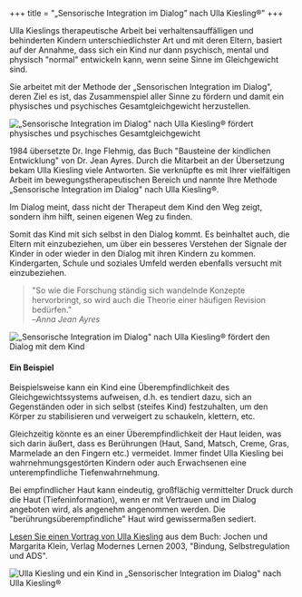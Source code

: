 +++
title = "„Sensorische Integration im Dialog” nach Ulla Kiesling®"
+++

Ulla Kieslings therapeutische Arbeit bei verhaltensauffälligen und behinderten Kindern unterschiedlichster Art und mit deren Eltern, basiert auf der Annahme, dass sich ein Kind nur dann psychisch, mental und physisch "normal" entwickeln kann, wenn seine Sinne im Gleichgewicht sind.

Sie arbeitet mit der Methode der „Sensorischen Integration im Dialog", deren Ziel es ist, das Zusammenspiel aller Sinne zu fördern und damit ein physisches und psychisches Gesamtgleichgewicht herzustellen.

![„Sensorische Integration im Dialog" nach Ulla Kiesling® fördert physisches und psychisches Gesamtgleichgewicht](/si-5.jpg)


1984 übersetzte Dr. Inge Flehmig, das Buch "Bausteine der kindlichen Entwicklung" von Dr. Jean Ayres. Durch die Mitarbeit an der Übersetzung bekam Ulla Kiesling viele Antworten. Sie verknüpfte es mit Ihrer vielfältigen Arbeit im bewegungstherapeutischen Bereich und nannte Ihre Methode „Sensorische Integration im Dialog" nach Ulla Kiesling®.

Im Dialog meint, dass nicht der Therapeut dem Kind den Weg zeigt, sondern ihm hilft, seinen eigenen Weg zu finden.

Somit das Kind mit sich selbst in den Dialog kommt. Es beinhaltet auch, die Eltern mit einzubeziehen, um über ein besseres Verstehen der Signale der Kinder in oder wieder in den Dialog mit ihren Kindern zu kommen. Kindergarten, Schule und soziales Umfeld werden ebenfalls versucht mit einzubeziehen.

> "So wie die Forschung ständig sich wandelnde Konzepte hervorbringt, so wird auch die Theorie einer häufigen Revision bedürfen."<br>–*Anna Jean Ayres*

![„Sensorische Integration im Dialog" nach Ulla Kiesling® fördert den Dialog mit dem Kind](/si-6.jpg)

#### Ein Beispiel

Beispielsweise kann ein Kind eine Überempfindlichkeit des Gleichgewichtssystems aufweisen, d.h. es tendiert dazu, sich an Gegenständen oder in sich selbst (steifes Kind) festzuhalten, um den Körper zu stabilisieren und verweigert zu schaukeln, klettern, etc.

Gleichzeitig könnte es an einer Überempfindlichkeit der Haut leiden, was sich darin äußert, dass es Berührungen (Haut, Sand, Matsch, Creme, Gras, Marmelade an den Fingern etc.) vermeidet. Immer findet Ulla Kiesling bei wahrnehmungsgestörten Kindern oder auch Erwachsenen eine unterempfindliche Tiefenwahrnehmung.

Bei empfindlicher Haut kann eindeutig, großflächig vermittelter Druck durch die Haut (Tiefeninformation), wenn er mit Vertrauen und im Dialog angeboten wird, als angenehm angenommen werden. Die "berührungsüberempfindliche" Haut wird gewissermaßen sediert.

[Lesen Sie einen Vortrag von Ulla Kiesling](/info/kindheit-hilfe) aus dem Buch: Jochen und Margarita Klein, Verlag Modernes Lernen 2003, "Bindung, Selbstregulation und ADS".


![Ulla Kiesling und ein Kind in „Sensorischer Integration im Dialog" nach Ulla Kiesling®](/si-4.jpg)
